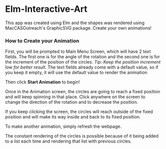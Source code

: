 # Elm-Interactive-Art

This app was created using Elm and the shapes was rendered using MacCASOutreach's GraphicSVG package.
Create your own animations!

### How to Create your Animation

First, you will be prompted to Main Menu Screen, which will have 2 text fields. The first one is for the angle of the 
rotation and the second one is for the increment of the position of the circles. *Tip: Keep the position increment low for better result.* The text fields already come with a default value, so if you keep it empty, it will use the default value to render the animation

Then click **Start Animation** to begin!

Once in the Animation screen, the circles are going to reach a fixed position and will keep spinning in that place. 
Click anywhere on the screen to change the direction of the rotation and to decrease the position.

If you keep clicking the screen, the circles will reach outside of the fixed position and will make its way inside 
and back to its fixed position.

To make another animation, simply refresh the webpage.

The constant rendering of the circles is possible because of it being added to a list each time and rendering that list with previous circles.


